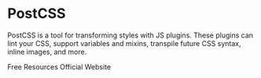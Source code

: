 # PostCSS

PostCSS is a tool for transforming styles with JS plugins. These plugins can lint your CSS, support variables and mixins, transpile future CSS syntax, inline images, and more.

<ResourceGroupTitle>Free Resources</ResourceGroupTitle>
<BadgeLink colorScheme='blue' badgeText='Official Website' href='https://postcss.org/'>Official Website</BadgeLink>
